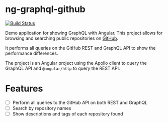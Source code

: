 # ng-graphql-github
[![Build Status](https://travis-ci.org/Crevil/ng-graphql-github.svg?branch=master)](https://travis-ci.org/Crevil/ng-graphql-github)

Demo application for showing GraphQL with Angular. This project allows for browsing and searching public repositories on [GitHub](https://github.com).

It performs all queries on the GitHub REST and GraphQL API to show the performance differences.

The project is an Angular project using the Apollo client to query the GraphQL API and `@angular/http` to query the REST API.

# Features

- [ ] Perform all queries to the GitHub API on both REST and GraphQL
- [ ] Search by repository names
- [ ] Show descriptions and tags of each repository found
